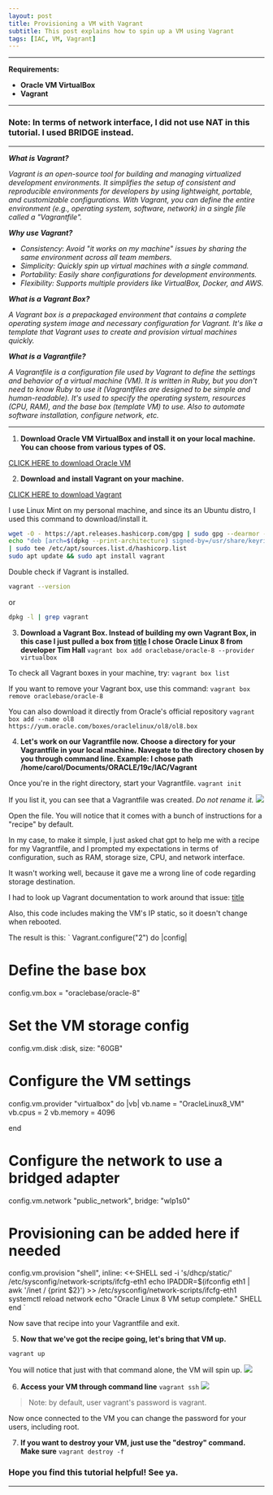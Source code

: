 ```yaml
---
layout: post
title: Provisioning a VM with Vagrant
subtitle: This post explains how to spin up a VM using Vagrant
tags: [IAC, VM, Vagrant]
---
```


---

**Requirements:**
- **Oracle VM VirtualBox**
- **Vagrant** 

---

### Note: In terms of network interface, I did not use NAT in this tutorial. I used BRIDGE instead.


---

***What is Vagrant?***

*Vagrant is an open-source tool for building and managing virtualized development environments. It simplifies the setup of consistent and reproducible environments for developers by using lightweight, portable, and customizable configurations. With Vagrant, you can define the entire environment (e.g., operating system, software, network) in a single file called a "Vagrantfile".*

***Why use Vagrant?***

- *Consistency*: *Avoid "it works on my machine" issues by sharing the same environment across all team members.*
- *Simplicity: Quickly spin up virtual machines with a single command.*
- *Portability: Easily share configurations for development environments.*
- *Flexibility: Supports multiple providers like VirtualBox, Docker, and AWS.*

***What is a Vagrant Box?***

*A Vagrant box is a prepackaged environment that contains a complete operating system image and necessary configuration for Vagrant. It's like a template that Vagrant uses to create and provision virtual machines quickly.*

***What is a Vagrantfile?***

*A Vagrantfile is a configuration file used by Vagrant to define the settings and behavior of a virtual machine (VM). It is written in Ruby, but you don't need to know Ruby to use it (Vagrantfiles are designed to be simple and human-readable).
It's used to specify the operating system, resources (CPU, RAM), and the base box (template VM) to use. Also to automate software installation, configure network, etc.*

---

1. **Download Oracle VM VirtualBox and install it on your local machine. You can choose from various types of OS.**

[CLICK HERE to download Oracle VM](https://www.virtualbox.org/wiki/Downloads)

2. **Download and install Vagrant on your machine.**

[CLICK HERE to download Vagrant](https://developer.hashicorp.com/vagrant/install#linux)


I use Linux Mint on my personal machine, and since its an Ubuntu distro, I used this command to download/install it.

```sh
wget -O - https://apt.releases.hashicorp.com/gpg | sudo gpg --dearmor -o /usr/share/keyrings/hashicorp-archive-keyring.gpg
echo "deb [arch=$(dpkg --print-architecture) signed-by=/usr/share/keyrings/hashicorp-archive-keyring.gpg] https://apt.releases.hashicorp.com $(lsb_release -cs) main"
| sudo tee /etc/apt/sources.list.d/hashicorp.list
sudo apt update && sudo apt install vagrant
```

Double check if Vagrant is installed. 

```sh
vagrant --version
```
or

```sh
dpkg -l | grep vagrant
```

3. **Download a Vagrant Box. Instead of building my own Vagrant Box, in this case I just pulled a box from [title](https://portal.cloud.hashicorp.com/vagrant/discover) 
   I chose Oracle Linux 8 from developer Tim Hall** 
`
vagrant box add oraclebase/oracle-8 --provider virtualbox
`

To check all Vagrant boxes in your machine, try:
`
vagrant box list
`

If you want to remove your Vagrant box, use this command:
`
vagrant box remove oraclebase/oracle-8
`

You can also download it directly from Oracle's official repository
`
vagrant box add --name ol8 https://yum.oracle.com/boxes/oraclelinux/ol8/ol8.box
`

4. **Let's work on our Vagrantfile now. Choose a directory for your Vagrantfile in your local machine. Navegate to the directory chosen by you through command line. 
Example: I chose path /home/carol/Documents/ORACLE/19c/IAC/Vagrant**

Once you're in the right directory, start your Vagrantfile.
`
vagrant init
`

If you list it, you can see that a Vagrantfile was created. *Do not rename it.*
![](../assets/picture_1.jpg)

Open the file. You will notice that it comes with a bunch of instructions for a "recipe" by default. 

In my case,  to make it simple, I just asked chat gpt to help me with a recipe for my Vagrantfile, and I prompted my expectations in terms of configuration, such as RAM, storage size, CPU, and network interface. 

It wasn't working well, because it gave me a wrong line of code regarding storage destination. 

I had to look up Vagrant documentation to work around that issue:
[title](https://developer.hashicorp.com/vagrant/docs/disks/usage)


Also, this code includes making the VM's IP static, so it doesn't change when rebooted.

The result is this:
`
Vagrant.configure("2") do |config|
  # Define the base box
  config.vm.box = "oraclebase/oracle-8"
  # Set the VM storage config
  config.vm.disk :disk, size: "60GB"

  # Configure the VM settings
  config.vm.provider "virtualbox" do |vb|
    vb.name = "OracleLinux8_VM"
    vb.cpus = 2
    vb.memory = 4096

  end

  # Configure the network to use a bridged adapter
  config.vm.network "public_network", bridge: "wlp1s0" 

  # Provisioning can be added here if needed
  config.vm.provision "shell", inline: <<-SHELL
    sed -i 's/dhcp/static/' /etc/sysconfig/network-scripts/ifcfg-eth1
    echo IPADDR=$(ifconfig eth1 | awk '/inet / {print $2}') >>  /etc/sysconfig/network-scripts/ifcfg-eth1
    systemctl reload network
    echo "Oracle Linux 8 VM setup complete."
  SHELL
end
`

Now save that recipe into your Vagrantfile and exit. 

5. **Now that we've got the recipe going, let's bring that VM up.**

`
vagrant up
`

You will notice that just with that command alone, the VM will spin up.
![](../assets/picture_2.jpg)

6. **Access your VM through command line**
`
vagrant ssh
`
![](../assets/picture_3.jpg)

> Note: by default, user vagrant's password is vagrant. 

Now once connected to the VM you can change the password for your users, including root.

7. **If you want to destroy your VM, just use the "destroy" command. Make sure**
`
vagrant destroy -f
`

### Hope you find this tutorial helpful! See ya.

***
